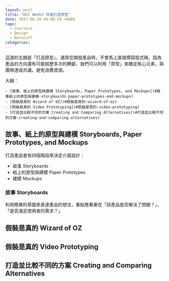 ```yaml
---
layout: post
title: "HCI Week3 快速打造原型"
date: 2017-06-20 04:00:54 +0800
tags:
  - Coursera
  - Design
  - Notecoff
categories:
---
```


這週的主題是「打造原型」，通常在開發產品時，不會馬上直接撰寫程式碼，因為產品的方向還有可能經歷多次的轉變，我們可以利用「原型」來確定核心元素，與團隊達成共識，避免浪費資源。

<!--more-->

大綱：

<!-- TOC depthFrom:1 depthTo:6 withLinks:1 updateOnSave:1 orderedList:0 -->

	- [故事、紙上的原型與建模 Storyboards, Paper Prototypes, and Mockups](#故事紙上的原型與建模-storyboards-paper-prototypes-and-mockups)
	- [假裝是真的 Wizard of OZ](#假裝是真的-wizard-of-oz)
	- [假裝是真的 Video Prototyping](#假裝是真的-video-prototyping)
	- [打造並比較不同的方案 Creating and Comparing Alternatives](#打造並比較不同的方案-creating-and-comparing-alternatives)

<!-- /TOC -->

## 故事、紙上的原型與建模 Storyboards, Paper Prototypes, and Mockups

打造產品會有四個階段來決定介面設計：

- 故事 Storyboards
- 紙上的原型與建模 Paper Prototypes
- 建模 Mockups

### 故事 Storyboards

利用簡單的草圖來表達產品的想法，重點應著重在「該產品是否解決了問題？」，「是否滿足使用者的需求？」



## 假裝是真的 Wizard of OZ

## 假裝是真的 Video Prototyping

## 打造並比較不同的方案 Creating and Comparing Alternatives


[上課]: http://otischou.tw/2017/05/23/coursera-week-2-observing-authentic-user-behavior.html
